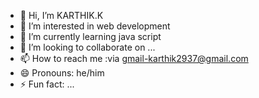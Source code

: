 - 👋 Hi, I’m KARTHIK.K
- 👀 I’m interested in web development
- 🌱 I’m currently learning java script
- 💞️ I’m looking to collaborate on ...
- 📫 How to reach me :via gmail-karthik2937@gmail.com
- 😄 Pronouns: he/him
- ⚡ Fun fact: ...

<!---
KARTHIK2937/KARTHIK2937 is a ✨ special ✨ repository because its `README.md` (this file) appears on your GitHub profile.
You can click the Preview link to take a look at your changes.
--->
